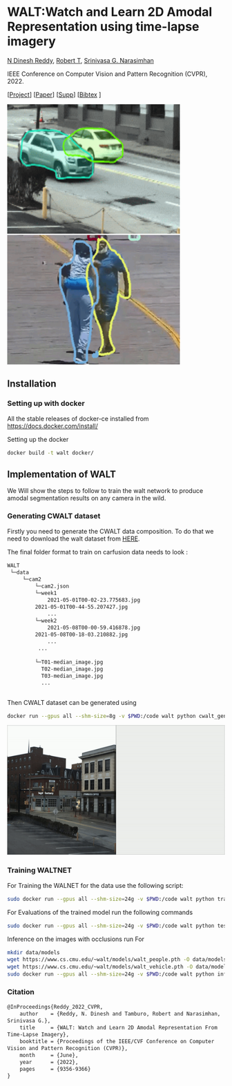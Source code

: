 WALT:Watch and Learn 2D Amodal Representation using time-lapse imagery
======================

[N Dinesh Reddy](http://cs.cmu.edu/~dnarapur), [Robert T](http://cs.cmu.edu/~mvo), [Srinivasa G. Narasimhan](http://www.cs.cmu.edu/~srinivas/)

IEEE Conference on Computer Vision and Pattern Recognition (CVPR), 2022. 

[[Project](https://www.cs.cmu.edu/~walt/)] [[Paper](https://openaccess.thecvf.com/content/CVPR2022/papers/Reddy_WALT_Watch_and_Learn_2D_Amodal_Representation_From_Time-Lapse_Imagery_CVPR_2022_paper.pdf)] [[Supp](https://openaccess.thecvf.com/content/CVPR2022/supplemental/Reddy_WALT_Watch_and_CVPR_2022_supplemental.zip)] [[Bibtex](http://www.cs.cmu.edu/~walt/walt.bib) ]

<img src="github_vis/vis_cars.gif" width="400" height="300"/><img src="github_vis/vis_people.gif" width="400" height="300"/>

## Installation

### Setting up with docker

All the stable releases of docker-ce installed from https://docs.docker.com/install/

Setting up the docker

```bash
docker build -t walt docker/
```

## Implementation of WALT
We Will show the steps to follow to train the walt network to produce amodal segmentation results on any camera in the wild. 

### Generating CWALT dataset
Firstly you need to generate the CWALT data composition. To do that we need to download the walt dataset from [HERE](http://www.cs.cmu.edu/~walt/license.html).

The final folder format to train on carfusion data needs to look :

 ```text
WALT
  └─data
      └─cam2
          └─cam2.json
          └─week1
              2021-05-01T00-02-23.775683.jpg
	      2021-05-01T00-44-55.207427.jpg
              ...
          └─week2
              2021-05-08T00-00-59.416878.jpg
	      2021-05-08T00-18-03.210882.jpg
              ...
           ...

          └─T01-median_image.jpg
            T02-median_image.jpg
            T03-median_image.jpg
            ...	
                
```

 
Then CWALT dataset can be generated using 
```bash
docker run --gpus all --shm-size=8g -v $PWD:/code walt python cwalt_generate.py
```
<img src="github_vis/cwalt.gif" width="800" height="300"/>

### Training WALTNET
For Training the WALNET for the data use the following script:

```bash
sudo docker run --gpus all --shm-size=24g -v $PWD:/code walt python train.py configs/walt/walt_vehicle.py
```

For Evaluations of the trained model run the following commands
```bash
sudo docker run --gpus all --shm-size=24g -v $PWD:/code walt python test.py configs/walt/walt_vehicle.py {Trained Model}.pth --eval bbox
```

Inference on the images with occlusions run
For 
```bash
mkdir data/models
wget https://www.cs.cmu.edu/~walt/models/walt_people.pth -O data/models/walt_people.pth
wget https://www.cs.cmu.edu/~walt/models/walt_vehicle.pth -O data/models/walt_vehicle.pth
sudo docker run --gpus all --shm-size=24g -v $PWD:/code walt python infer.py 
```

### Citation
```
@InProceedings{Reddy_2022_CVPR,
    author    = {Reddy, N. Dinesh and Tamburo, Robert and Narasimhan, Srinivasa G.},
    title     = {WALT: Watch and Learn 2D Amodal Representation From Time-Lapse Imagery},
    booktitle = {Proceedings of the IEEE/CVF Conference on Computer Vision and Pattern Recognition (CVPR)},
    month     = {June},
    year      = {2022},
    pages     = {9356-9366}
}
```


